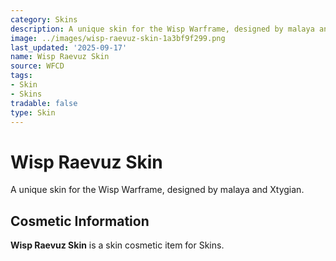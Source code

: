 ```yaml
---
category: Skins
description: A unique skin for the Wisp Warframe, designed by malaya and Xtygian.
image: ../images/wisp-raevuz-skin-1a3bf9f299.png
last_updated: '2025-09-17'
name: Wisp Raevuz Skin
source: WFCD
tags:
- Skin
- Skins
tradable: false
type: Skin
---
```


# Wisp Raevuz Skin

A unique skin for the Wisp Warframe, designed by malaya and Xtygian.

## Cosmetic Information

**Wisp Raevuz Skin** is a skin cosmetic item for Skins.

